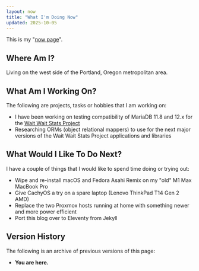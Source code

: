 ```yaml
---
layout: now
title: "What I'm Doing Now"
updated: 2025-10-05
---
```


This is my "[now page](https://nownownow.com/about)".

## Where Am I?

Living on the west side of the Portland, Oregon metropolitan area.

## What Am I Working On?

The following are projects, tasks or hobbies that I am working on:

* I have been working on testing compatibility of MariaDB 11.8 and 12.x for the [Wait Wait Stats Project](https://stats.wwdt.me/)
* Researching ORMs (object relational mappers) to use for the next major versions of the Wait Wait Stats Project applications and libraries

## What Would I Like To Do Next?

I have a couple of things that I would like to spend time doing or trying out:

* Wipe and re-install macOS and Fedora Asahi Remix on my "old" M1 Max MacBook Pro
* Give CachyOS a try on a spare laptop (Lenovo ThinkPad T14 Gen 2 AMD)
* Replace the two Proxmox hosts running at home with something newer and more power efficient
* Port this blog over to Eleventy from Jekyll

## Version History

The following is an archive of previous versions of this page:

* **You are here.**

